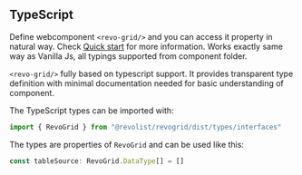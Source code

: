 ## TypeScript

Define webcomponent `<revo-grid/>` and you can access it property in natural way. Check [Quick start](./) for more information.
Works exactly same way as Vanilla Js, all typings supported from component folder.

`<revo-grid/>` fully based on typescript support. 
It provides transparent type definition with minimal documentation needed for basic understanding of component.

The TypeScript types can be imported with:

```ts
import { RevoGrid } from "@revolist/revogrid/dist/types/interfaces"
```

The types are properties of `RevoGrid` and can be used like this:

```ts
const tableSource: RevoGrid.DataType[] = []
```
